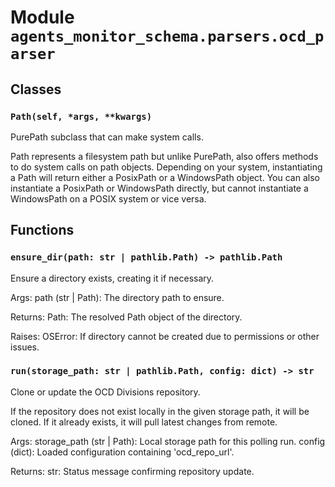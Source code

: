 # Module `agents_monitor_schema.parsers.ocd_parser`

## Classes

### `Path(self, *args, **kwargs)`

PurePath subclass that can make system calls.

Path represents a filesystem path but unlike PurePath, also offers
methods to do system calls on path objects. Depending on your system,
instantiating a Path will return either a PosixPath or a WindowsPath
object. You can also instantiate a PosixPath or WindowsPath directly,
but cannot instantiate a WindowsPath on a POSIX system or vice versa.

## Functions

### `ensure_dir(path: str | pathlib.Path) -> pathlib.Path`

Ensure a directory exists, creating it if necessary.

Args:
    path (str | Path): The directory path to ensure.

Returns:
    Path: The resolved Path object of the directory.

Raises:
    OSError: If directory cannot be created due to permissions or other issues.

### `run(storage_path: str | pathlib.Path, config: dict) -> str`

Clone or update the OCD Divisions repository.

If the repository does not exist locally in the given storage path, it will be cloned.
If it already exists, it will pull latest changes from remote.

Args:
    storage_path (str | Path): Local storage path for this polling run.
    config (dict): Loaded configuration containing 'ocd_repo_url'.

Returns:
    str: Status message confirming repository update.
